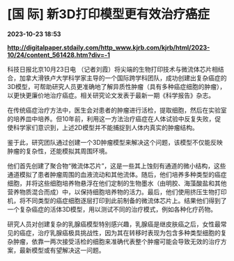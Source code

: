 # [国 际] 新3D打印模型更有效治疗癌症

**2023-10-23 18:53**

**http://digitalpaper.stdaily.com/http_www.kjrb.com/kjrb/html/2023-10/24/content_561428.htm?div=-1**

 科技日报北京10月23日电 （记者刘霞）将尖端的生物打印技术与微流体芯片相结合，加拿大滑铁卢大学科学家主导的一个国际跨学科团队，成功创建出复杂癌症的3D模型，可帮助研究人员更准确地了解异质性肿瘤（具有多种癌症细胞的肿瘤），以更快更廉价地治疗癌症。相关研究论文发表于最新一期《科学报告》杂志。

 在传统癌症治疗方法中，医生会对患者的肿瘤进行活检，提取细胞，然后在实验室的培养皿中培养。但10年前，利用这一方法治疗癌症在人体试验中反复失败，促使科学家们意识到，上述2D模型并不能捕捉到人体内真实的肿瘤结构。

 鉴于此，研究团队通过创建一个3D肿瘤模型来解决这个问题，该模型不仅能反映肿瘤的复杂性，还能模拟其周围环境。

 他们首先创建了聚合物“微流体芯片”，这是一些其上蚀刻有通道的微小结构，这些通道模拟了患者肿瘤周围的血液流动和其他流体。随后，他们培养多种类型的癌症细胞，并将这些细胞培养物悬浮在他们定制的生物墨水（由明胶、海藻酸盐和其他营养物质混合而成）中，以保持细胞培养物的活力。最后，他们使用挤压生物打印机，将不同类型的癌症细胞逐层打印到此前制备的微流体芯片上。结果他们得到了一个复杂癌症的活体3D模型，用以测试不同的治疗模式，例如各种化疗药物。

 研究人员对创建复杂的乳腺癌模型特别感兴趣，乳腺癌是继皮肤癌之后，女性最常见的癌症，治疗乳腺癌极具挑战性，因为其在转移时表现为包含多种类型细胞的复杂肿瘤，依靠一两次接受活检的细胞来准确代表整个肿瘤可能会导致无效的治疗方案，最新模型或有望解决这一问题。